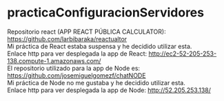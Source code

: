# practicaConfiguracionServidores

Repositorio react (APP REACT PÚBLICA CALCULATOR): https://github.com/larbibaraka/reactualtor
</br>
Mi práctica de React estaba suspensa y he decidido utilizar esta.
</br>
Enlace http para ver desplegada la app de React: http://ec2-52-205-253-138.compute-1.amazonaws.com/
</br>
El repositorio utilizado para la app de Node es: https://github.com/josemiguelgomezf/chatNODE
</br>
Mi práctica de Node no me gustaba y he decidido utilizar esta.
</br>
Enlace http para ver desplegada la app de Node: http://52.205.253.138/

